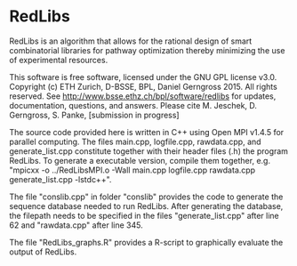 # RedLibs
RedLibs is an algorithm that allows for the rational design of smart combinatorial libraries for pathway optimization thereby minimizing the use of experimental resources.

This software is free software, licensed under the GNU GPL license v3.0.
Copyright (c) ETH Zurich, D-BSSE, BPL, Daniel Gerngross 2015. All rights reserved.
See http://www.bsse.ethz.ch/bpl/software/redlibs for updates, documentation, questions, and answers.
Please cite M. Jeschek, D. Gerngross, S. Panke, [submission in progress]

The source code provided here is written in C++ using Open MPI v1.4.5 for parallel computing. The files main.cpp, logfile.cpp, rawdata.cpp, and generate_list.cpp constitute together with their header files (.h) the program RedLibs. To generate a executable version, compile them together, e.g. "mpicxx -o ../RedLibsMPI.o -Wall main.cpp logfile.cpp rawdata.cpp generate_list.cpp -lstdc++".

The file "conslib.cpp" in folder "conslib" provides the code to generate the sequence database needed to run RedLibs. After generating the database, the filepath needs to be specified in the files "generate_list.cpp" after line 62 and "rawdata.cpp" after line 345.

The file "RedLibs_graphs.R" provides a R-script to graphically evaluate the output of RedLibs.
